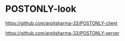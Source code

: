 # POSTONLY-look

https://github.com/arpitsharma-33/POSTONLY-client

https://github.com/arpitsharma-33/POSTONLY-server

